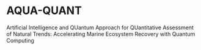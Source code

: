 # AQUA-QUANT
Artificial Intelligence and QUantum Approach for QUantitative Assessment of Natural Trends: Accelerating Marine Ecosystem Recovery with Quantum Computing
